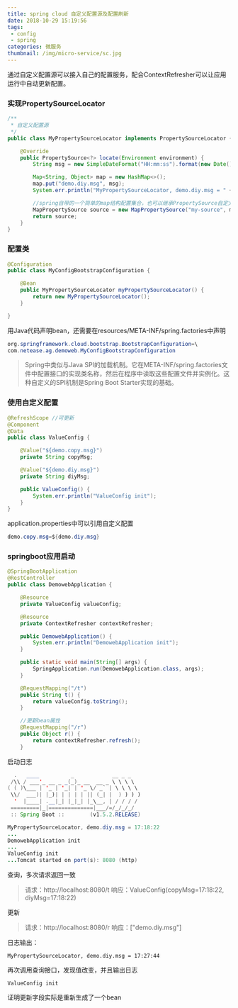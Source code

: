 ```yaml
---
title: spring cloud 自定义配置源及配置刷新
date: 2018-10-29 15:19:56
tags:
 - config
 - spring
categories: 微服务
thumbnail: /img/micro-service/sc.jpg
---
```


通过自定义配置源可以接入自己的配置服务，配合ContextRefresher可以让应用运行中自动更新配置。

### 实现PropertySourceLocator

```java
/**
 * 自定义配置源
 */
public class MyPropertySourceLocator implements PropertySourceLocator {

    @Override
    public PropertySource<?> locate(Environment environment) {
        String msg = new SimpleDateFormat("HH:mm:ss").format(new Date());

        Map<String, Object> map = new HashMap<>();
        map.put("demo.diy.msg", msg);
        System.err.println("MyPropertySourceLocator, demo.diy.msg = " + msg);

        //spring自带的一个简单的map结构配置集合，也可以继承PropertySource自定义
        MapPropertySource source = new MapPropertySource("my-source", map);
        return source;
    }
}
```

### 配置类

```java
@Configuration
public class MyConfigBootstrapConfiguration {

    @Bean
    public MyPropertySourceLocator myPropertySourceLocator() {
        return new MyPropertySourceLocator();
    }

}
```

用Java代码声明bean，还需要在resources/META-INF/spring.factories中声明

```java
org.springframework.cloud.bootstrap.BootstrapConfiguration=\
com.netease.ag.demoweb.MyConfigBootstrapConfiguration
```

> Spring中类似与Java SPI的加载机制。它在META-INF/spring.factories文件中配置接口的实现类名称，然后在程序中读取这些配置文件并实例化。这种自定义的SPI机制是Spring Boot Starter实现的基础。

### 使用自定义配置

```java
@RefreshScope //可更新
@Component
@Data
public class ValueConfig {

    @Value("${demo.copy.msg}")
    private String copyMsg;

    @Value("${demo.diy.msg}")
    private String diyMsg;

    public ValueConfig() {
        System.err.println("ValueConfig init");
    }
}
```

application.properties中可以引用自定义配置

```java
demo.copy.msg=${demo.diy.msg}
```

### springboot应用启动

```java
@SpringBootApplication
@RestController
public class DemowebApplication {

    @Resource
    private ValueConfig valueConfig;

    @Resource
    private ContextRefresher contextRefresher;

    public DemowebApplication() {
        System.err.println("DemowebApplication init");
    }

    public static void main(String[] args) {
        SpringApplication.run(DemowebApplication.class, args);
    }

    @RequestMapping("/t")
    public String t() {
        return valueConfig.toString();
    }

    //更新bean属性
    @RequestMapping("/r")
    public Object r() {
        return contextRefresher.refresh();
    }
```

启动日志
```java
  .   ____          _            __ _ _
 /\\ / ___'_ __ _ _(_)_ __  __ _ \ \ \ \
( ( )\___ | '_ | '_| | '_ \/ _` | \ \ \ \
 \\/  ___)| |_)| | | | | || (_| |  ) ) ) )
  '  |____| .__|_| |_|_| |_\__, | / / / /
 =========|_|==============|___/=/_/_/_/
 :: Spring Boot ::        (v1.5.2.RELEASE)

MyPropertySourceLocator, demo.diy.msg = 17:18:22
...
DemowebApplication init
...
ValueConfig init
...Tomcat started on port(s): 8080 (http)
```

查询，多次请求返回一致
> 请求：http://localhost:8080/t
> 响应：ValueConfig(copyMsg=17:18:22, diyMsg=17:18:22)

更新
> 请求：http://localhost:8080/r
> 响应：["demo.diy.msg"]

日志输出：
```
MyPropertySourceLocator, demo.diy.msg = 17:27:44
```

再次调用查询接口，发现值改变，并且输出日志

```
ValueConfig init
```
证明更新字段实际是重新生成了一个bean

